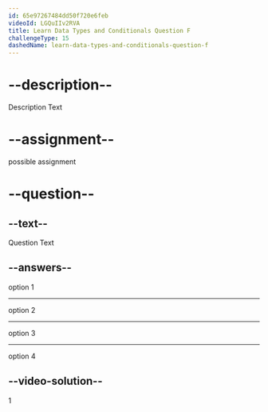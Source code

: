 ```yaml
---
id: 65e97267484dd50f720e6feb
videoId: LGQuIIv2RVA
title: Learn Data Types and Conditionals Question F
challengeType: 15
dashedName: learn-data-types-and-conditionals-question-f
---
```

# --description--

Description Text

# --assignment--

possible assignment

# --question--

## --text--

Question Text

## --answers--

option 1

---

option 2

---

option 3

---

option 4

## --video-solution--

1

